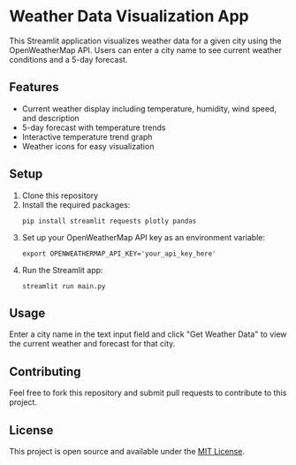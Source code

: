 # Weather Data Visualization App

This Streamlit application visualizes weather data for a given city using the OpenWeatherMap API. Users can enter a city name to see current weather conditions and a 5-day forecast.

## Features

- Current weather display including temperature, humidity, wind speed, and description
- 5-day forecast with temperature trends
- Interactive temperature trend graph
- Weather icons for easy visualization

## Setup

1. Clone this repository
2. Install the required packages:
   ```
   pip install streamlit requests plotly pandas
   ```
3. Set up your OpenWeatherMap API key as an environment variable:
   ```
   export OPENWEATHERMAP_API_KEY='your_api_key_here'
   ```
4. Run the Streamlit app:
   ```
   streamlit run main.py
   ```

## Usage

Enter a city name in the text input field and click "Get Weather Data" to view the current weather and forecast for that city.

## Contributing

Feel free to fork this repository and submit pull requests to contribute to this project.

## License

This project is open source and available under the [MIT License](LICENSE).
